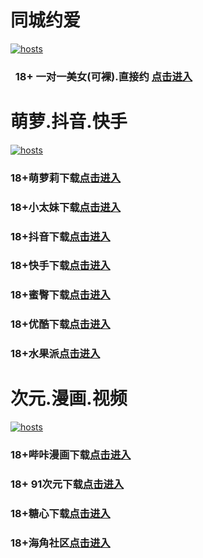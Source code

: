 # 同城约爱
[](#聊天)
[![hosts](https://av8600.github.io/image/ha1.jpg)](#22-如何修改hosts)
###    18+ 一对一美女(可裸).直接约 [点击进入](https://jy09110519-1317033022.cos.accelerate.myqcloud.com/location.html?t=001gz_298)
# 萌萝.抖音.快手
[](#聊天)
[![hosts](https://av8600.github.io/image/ha2.jpg)](#22-如何修改hosts)
### 18+萌萝莉下载[点击进入](https://pc962jg2d7.top/?channel_code=MIM07BG)
### 18+小太妹下载[点击进入](https://0x1os88cx1.top/?channel_code=MIM03BG)
### 18+抖音下载[点击进入](https://x1gdn7786m.top/?channel_code=MIM05BG1)
### 18+快手下载[点击进入](https://bxd2l3d8ti.top/?channel_code=MIM04BG1)
### 18+蜜臀下载[点击进入](https://xl5ndnuz1y.top/?channel_code=MIM18BGG)
### 18+优酷下载[点击进入](https://076eh2wkfc.top/?channel_code=MIM13BG)
### 18+水果派[点击进入](https://wjv37xsga.top/?channel_code=MIM17BG2)
# 次元.漫画.视频
[](#聊天)
[![hosts](https://av8600.github.io/image/ha3.jpg)](#22-如何修改hosts)
### 18+哔咔漫画下载[点击进入](https://bk2h8x95.com?ch=oebg21bk)
### 18+ 91次元下载[点击进入](https://919kjkvo.com/?ch=oebg21cy)
### 18+糖心下载[点击进入](https://tx0oenb0.com/?_c=oebg31tx)
### 18+海角社区[点击进入](https://d.hj67ge.com/?channel=ykhjqq1)


